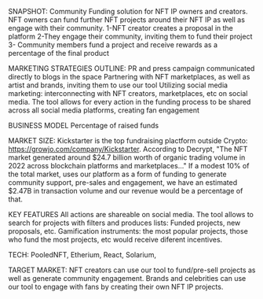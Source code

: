 SNAPSHOT: 
Community Funding solution for NFT IP owners and creators. 
NFT owners can fund further NFT projects around their NFT IP as well as engage with their community.
1-NFT creator creates a proposal in the platform
2-They engage their community, inviting them to fund their project
3- Community members fund a project and receive rewards as a percentage of the final product

MARKETING STRATEGIES OUTLINE: 
PR and press campaign communicated directly to blogs in the space
Partnering with NFT marketplaces, as well as artist and brands, inviting them to use our tool 
Utilizing social media marketing: interconnecting with NFT creators, marketplaces, etc on social media. The tool allows for every action in the funding process to be shared across all social media platforms, creating fan engagement

BUSINESS MODEL
Percentage of raised funds

MARKET SIZE: Kickstarter is the top fundraising plactform outside Crypto: https://growjo.com/company/Kickstarter. According to Decrypt, "The NFT market generated around $24.7 billion worth of organic trading volume in 2022 across blockchain platforms and marketplaces..." If a modest 10% of the total market, uses our platform as a form of funding to generate community support, pre-sales and engagement, we have an estimated $2.47B in transaction volume and our revenue would be a percentage of that.

KEY FEATURES
All actions are shareable on social media. 
The tool allows to search for projects with filters and produces lists: Funded projects, new proposals, etc.
Gamification instruments: the most popular projects, those who fund the most projects, etc would receive diferent incentives.

TECH: 
PooledNFT, Etherium, React, Solarium, 

TARGET MARKET: 
NFT creators can use our tool to fund/pre-sell projects as well as generate community engagement. 
Brands and celebrities can use our tool to engage with fans by creating their own NFT IP projects.
